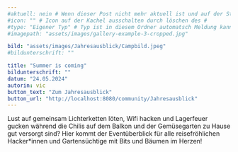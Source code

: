 ```yaml
---
#aktuell: nein # Wenn dieser Post nicht mehr aktuell ist und auf der Startseite angezeigt werden soll, kann das # entfernt werden
#icon: "" # Icon auf der Kachel ausschalten durch löschen des #
#type: "Eigener Typ" # Typ ist in diesem Ordner automatsch Meldung kann aber hier überschrieben werden z.B. mit "Veröffentlichung" - der Typ erscheint in der Kachel
#imagepath: "assets/images/gallery-example-3-cropped.jpg"

bild: "assets/images/Jahresausblick/Campbild.jpeg"
#bildunterschrift: ""

title: "Summer is coming"
bildunterschrift: ""
datum: "24.05.2024"
autorin: vic
button_text: "Zum Jahresausblick"
button_url: "http://localhost:8080/community/Jahresausblick"
---
```

Lust auf gemeinsam Lichterketten löten, Wifi hacken und Lagerfeuer gucken während die Chilis auf dem Balkon und der Gemüsegarten zu Hause gut versorgt sind? Hier kommt der Eventüberblick für alle reisefröhlichen Hacker*innen und Gartensüchtige mit Bits und Bäumen im Herzen!

